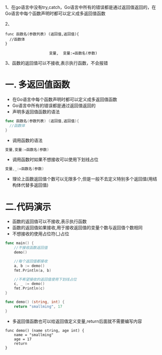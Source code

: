 1、在go语言中没有try,catch，Go语言中所有的错误都是通过返回值返回的，在Go语言中每个函数声明时都可以定义成多返回值函数

2、

```
func 函数名(参数列表) (返回值,返回值){
  //函数体
} 

					变量,	 变量:=函数名(参数)	
```

3、函数的返回值可以不接收,表示执行函数，不会报错



# 一. 多返回值函数

* 在Go语言中每个函数声明时都可以定义成多返回值函数
* Go语言中所有的错误都是通过返回值返回的
* 声明多返回值函数的语法
```go
func 函数名(参数列表) (返回值,返回值){
  //函数体
} 
```
* 调用函数的语法
```go
变量,变量:=函数名(参数)
```
* 调用函数时如果不想接收可以使用下划线占位
```go
变量,_:=函数名(参数)
```

* 理论上函数返回值个数可以无限多个,但是一般不去定义特别多个返回值(用结构体代替多返回值)

# 二.代码演示

* 函数的返回值可以不接收,表示执行函数
* 函数的返回值如果接收,用于接收返回值的变量个数与返回值个数相同
* 不想接收的使用占位符(_)占位
```go
func main() {
	//不接收函数返回值
	demo()

	//每个返回值都接收
	a, b := demo()
	fmt.Println(a, b)

	//不希望接收的返回值使用下划线占位
	c, _ := demo()
	fmt.Println(c)
}

func demo() (string, int) {
	return "smallming", 17
}
```
* 多返回值函数也可以给返回值定义变量,return后面就不需要编写内容
```
func demo() (name string, age int) {
	name = "smallming"
	age = 17
	return
}
```